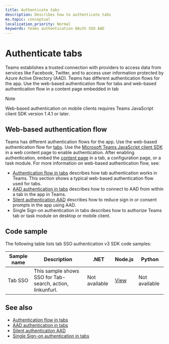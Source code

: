 ```yaml
---
title: Authenticate tabs
description: Describes how to authenticate tabs
ms.topic: conceptual
localization_priority: Normal
keywords: teams authentication OAuth SSO AAD
---
```

# Authenticate tabs

Teams establishes a trusted connection with providers to access data from services like Facebook, Twitter, and to access user information protected by Azure Active Directory (AAD). Teams has different authentication flows for the app. Use the web-based authentication flow for tabs and web-based authentication flow in a content page embedded in tab

 > [!NOTE]
 > Web-based authentication on mobile clients requires Teams JavaScript client SDK version 1.4.1 or later.

## Web-based authentication flow

Teams has different authentication flows for the app. Use the web-based authentication flow for [tabs](~/tabs/what-are-tabs.md). Use the [Microsoft Teams JavaScript client SDK](/javascript/api/overview/msteams-client) in a web content page to enable authentication. After enabling authentication, embed the [content page](~/tabs/how-to/create-tab-pages/content-page.md) in a tab, a configuration page, or a task module. For more information on web-based authentication flow, see:

* [Authentication flow in tabs](~/tabs/how-to/authentication/auth-flow-tab.md) describes how tab authentication works in Teams. This section shows a typical web-based authentication flow used for tabs.
* [AAD authentication in tabs](~/tabs/how-to/authentication/auth-tab-AAD.md) describes how to connect to AAD from within a tab in the app in Teams.
* [Silent authentication AAD](~/tabs/how-to/authentication/auth-silent-AAD.md) describes how to reduce sign in or consent prompts in the app using AAD.
* Single Sign-on authentication in tabs describes how to authorize Teams tab or task module on desktop or mobile client.

## Code sample

The following table lists tab SSO authentication v3 SDK code samples:

| **Sample name** | **Description** | **.NET** | **Node.js** | **Python** |
|---------------|------------|------------|-------------|---------------|
| Tab SSO | This sample shows SSO for Tab- search, action, linkunfurl. | Not available | [View](https://github.com/OfficeDev/Microsoft-Teams-Samples/tree/main/samples/app-sso/nodejs) | Not available |


## See also

* [Authentication flow in tabs](~/tabs/how-to/authentication/auth-flow-tab.md)
* [AAD authentication in tabs](~/tabs/how-to/authentication/auth-tab-AAD.md)
* [Silent authentication AAD](~/tabs/how-to/authentication/auth-silent-AAD.md)
* [Single Sign-on authentication in tabs](auth-aad-sso.md)